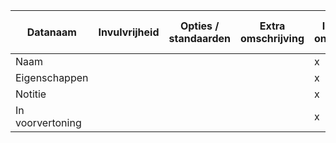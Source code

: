 | Datanaam         | Invulvrijheid | Opties / standaarden | Extra omschrijving | Invoeren van onderzoeksdata | Visuele weergave van onderzoeksdata |
|------------------|---------------|----------------------|--------------------|-----------------------------|-------------------------------------|
| Naam             |               |                      |                    | x                           | x                                   |
| Eigenschappen    |               |                      |                    | x                           | x                                   |
| Notitie          |               |                      |                    | x                           | (uitgesloten)                       |
| In voorvertoning |               |                      |                    | x                           | (uitgesloten)                       |